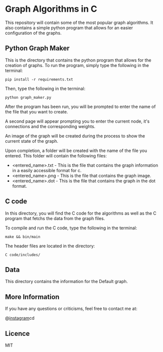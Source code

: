 # Graph Algorithms in C 

This repository will contain some of the most popular graph algorithms. It also contains a simple python program that allows for an easier configuration of the graphs. 

## Python Graph Maker

This is the directory that contains the python program that allows for the creation of graphs. To run the program, simply type the following in the terminal:

```pip install -r requirements.txt```

Then, type the following in the terminal:

```python graph_maker.py```

After the program has been run, you will be prompted to enter the name of the file that you want to create. 

A second page will appear prompting you to enter the current node, it's connections and the corresponding weights.

An image of the graph will be created during the process to show the current state of the graph.

Upon completion, a folder will be created with the name of the file you entered. This folder will contain the following files:
- <entered_name>.txt - This is the file that contains the graph information in a easily accessible format for c.
- <entered_name>.png - This is the file that contains the graph image.
- <entered_name>.dot - This is the file that contains the graph in the dot format.

## C code

In this directory, you will find the C code for the algorithms as well as the C program that fetchs the data from the graph files.

To compile and run the C code, type the following in the terminal:

```make && bin/main```

The header files are located in the directory:

```C code/includes/```

## Data
This directory contains the information for the Default graph. 

## More Information

If you have any questions or criticisms, feel free to contact me at:

@[instagram](https://www.instagram.com/fabiocfabini/)cd

## Licence
MIT
